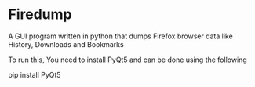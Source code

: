 # Firedump
A GUI program written in python that dumps Firefox browser data like History, Downloads and Bookmarks 


To run this, You need to install PyQt5 and can be done using the following

pip install PyQt5
